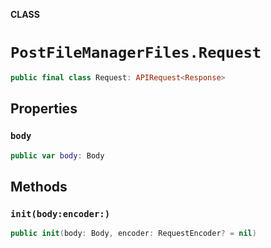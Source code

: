 **CLASS**

# `PostFileManagerFiles.Request`

```swift
public final class Request: APIRequest<Response>
```

## Properties
### `body`

```swift
public var body: Body
```

## Methods
### `init(body:encoder:)`

```swift
public init(body: Body, encoder: RequestEncoder? = nil)
```
